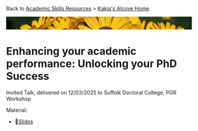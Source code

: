 Back to [Academic Skills Resources](../README.md) > [Kakia's Alcove Home](https://github.com/KakiasAcademic/Alcove)

![Flowers-AI Generated using Arla](image.png)

# Enhancing your academic performance: Unlocking your PhD Success
Invited Talk, delivered on 12/03/2025 to Suffolk Doctoral College, PGR Workshop

Material:

- 📝[Slides](https://docs.google.com/presentation/d/1t1YzUc-o8bR_VcOFUtpi4J4HFxnQBEiCZ5S5SD9VZVk/edit?usp=sharing)

